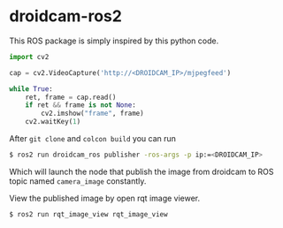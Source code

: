 # droidcam-ros2
This ROS package is simply inspired by this python code.
```python
import cv2

cap = cv2.VideoCapture('http://<DROIDCAM_IP>/mjpegfeed')

while True:
    ret, frame = cap.read()
    if ret && frame is not None:
        cv2.imshow("frame", frame)
    cv2.waitKey(1)
```

After `git clone` and `colcon build` you can run

```bash
$ ros2 run droidcam_ros publisher -ros-args -p ip:=<DROIDCAM_IP>
```
Which will launch the node that publish the image from droidcam to ROS topic named `camera_image` constantly.


View the published image by open rqt image viewer.
```bash
$ ros2 run rqt_image_view rqt_image_view
```
